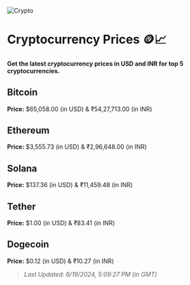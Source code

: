 
![Crypto](https://www.techguide.com.au/wp-content/uploads/2020/11/crypto3.jpeg)

# Cryptocurrency Prices 🪙📈

#### Get the latest cryptocurrency prices in USD and INR for top 5 cryptocurrencies.

## Bitcoin

**Price:** $65,058.00 (in USD) & ₹54,27,713.00 (in INR)

## Ethereum

**Price:** $3,555.73 (in USD) & ₹2,96,648.00 (in INR)

## Solana

**Price:** $137.36 (in USD) & ₹11,459.48 (in INR)

## Tether

**Price:** $1.00 (in USD) & ₹83.41 (in INR)

## Dogecoin

**Price:** $0.12 (in USD) & ₹10.27 (in INR)

> _Last Updated: 6/19/2024, 5:09:27 PM (in GMT)_
